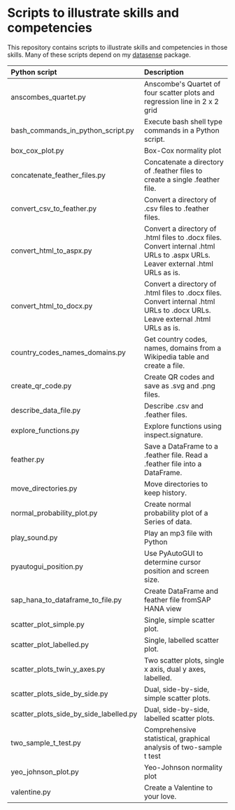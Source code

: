 # Scripts to illustrate skills and competencies

This repository contains scripts to illustrate skills and competencies in those skills. Many of these scripts depend on my [datasense](https://github.com/gillespilon/datasense) package.

| Python script                          | Description                                                                                                                     |
| :---                                   | :---                                                                                                                            |
| anscombes_quartet.py                   | Anscombe's Quartet of four scatter plots and regression line in 2 x 2 grid                                                      |
| bash_commands_in_python_script.py      | Execute bash shell type commands in a Python script.                                                                            |
| box_cox_plot.py                        | Box-Cox normality plot                                                                                                          |
| concatenate_feather_files.py           | Concatenate a directory of .feather files to create a single .feather file.                                                     |
| convert_csv_to_feather.py              | Convert a directory of .csv files to .feather files.                                                                            |
| convert_html_to_aspx.py                | Convert a directory of .html files to .docx files. Convert internal .html URLs to .aspx URLs. Leaver external .html URLs as is. |
| convert_html_to_docx.py                | Convert a directory of .html files to .docx files. Convert internal .html URLs to .docx URLs. Leave external .html URLs as is.  |
| country_codes_names_domains.py         | Get country codes, names, domains from a Wikipedia table and create a file.                                                     |
| create_qr_code.py                      | Create QR codes and save as .svg and .png files.                                                                                |
| describe_data_file.py                  | Describe .csv and .feather files.                                                                                               |
| explore_functions.py                   | Explore functions using inspect.signature.                                                                                      |
| feather.py                             | Save a DataFrame to a .feather file. Read a .feather file into a DataFrame.                                                     |
| move_directories.py                    | Move directories to keep history.                                                                                               |
| normal_probability_plot.py             | Create normal probability plot of a Series of data.                                                                             |
| play_sound.py                          | Play an mp3 file with Python                                                                                                    |
| pyautogui_position.py                  | Use PyAutoGUI to determine cursor position and screen size.                                                                     |
| sap_hana_to_dataframe_to_file.py       | Create DataFrame and feather file fromSAP HANA view                                                                             |
| scatter_plot_simple.py                 | Single, simple scatter plot.                                                                                                    |
| scatter_plot_labelled.py               | Single, labelled scatter plot.                                                                                                  |
| scatter_plots_twin_y_axes.py           | Two scatter plots, single x axis, dual y axes, labelled.                                                                        |
| scatter_plots_side_by_side.py          | Dual, side-by-side, simple scatter plots.                                                                                       |
| scatter_plots_side_by_side_labelled.py | Dual, side-by-side, labelled scatter plots.                                                                                     |
| two_sample_t_test.py                   | Comprehensive statistical, graphical analysis of two-sample t test                                                              |
| yeo_johnson_plot.py                    | Yeo-Johnson normality plot                                                                                                      |
| valentine.py                           | Create a Valentine to your love.                                                                                                |
